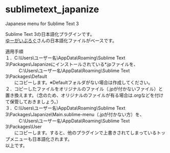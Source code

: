 sublimetext_japanize
====================

Japanese menu for Sublime Text 3  
  
Sublime Text 3の日本語化プラグインです。  
[ゆーがいぶろぐ](http://blog.huwy.org/article/292827228.html)さんの日本語化ファイルがベースです。  
  
適用手順  
１．C:\Users\ユーザー名\AppData\Roaming\Sublime Text 3\Packages\Japanizeにインストールされている*.jpファイルを、  
 　　　C:\Users\ユーザー名\AppData\Roaming\Sublime Text 3\Packages\Default  
　　にコピーします。※Defaultフォルダがない場合は作成してください。  
２．コピーしたファイルをオリジナルのファイル（.jpが付かないファイル）と置き換えます。（念のため、オリジナルのファイルが有る場合は.orgなどを付けて保管しておきましょう。）  
３．C:\Users\ユーザー名\AppData\Roaming\Sublime Text 3\Packages\Japanize\Main.sublime-menu（.jpが付かない方）を、  
 　　　C:\Users\ユーザー名\AppData\Roaming\Sublime Text 3\Packages\User  
　　にコピーします。すると、他のプラグインで上書きされてしまっているトップメニューも日本語化されます。  
以上です。  
